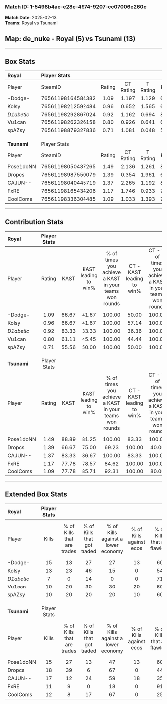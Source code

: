 ### Match ID: 1-5498b4ae-e28e-4974-9207-cc07006e260c  
**Match Date**: 2025-02-13  
**Teams**: Royal vs Tsunami  

## **Map**: de_nuke - Royal (5) vs Tsunami (13)  
---  

## Box Stats  

| **Royal**   | Player Stats      |        |           |          |       |      |       |         |        |      |     |
| :- | :- | :-: | :-: | :-: | :-: | :-: | :-: | :-: | :-: | :-: | :-: |
| Player      | SteamID           | Rating | CT Rating | T Rating | KAST  | ADR  | Kills | Assists | Deaths | K/D  | HS% |
| -Dodge-     | 76561198164584382 |  1.09  |   1.197   |  1.129   | 66.67 | 93.2 |  15   |    4    |   17   | 0.88 | 40  |
| Kolsy       | 76561198212592484 |  0.96  |   0.652   |  1.565   | 66.67 | 75.2 |  13   |    3    |   16   | 0.81 | 30  |
| _D1abetic_  | 76561198292867024 |  0.92  |   1.162   |  0.694   | 83.33 | 63.4 |   7   |    6    |   11   | 0.64 | 57  |
| Vu1can      | 76561198262326158 |  0.80  |   0.926   |  0.641   | 61.11 | 64.5 |  10   |    4    |   14   | 0.71 | 40  |
| spAZsy      | 76561198879327836 |  0.71  |   1.081   |  0.048   | 55.56 | 60.3 |  10   |    2    |   15   | 0.67 | 40  |
|             |                   |        |           |          |       |      |       |         |        |      |     |
|             |                   |        |           |          |       |      |       |         |        |      |     |
|             |                   |        |           |          |       |      |       |         |        |      |     |
| **Tsunami** | Player Stats      |        |           |          |       |      |       |         |        |      |     |
| Player      | SteamID           | Rating | CT Rating | T Rating | KAST  | ADR  | Kills | Assists | Deaths | K/D  | HS% |
| Pose1doNN   | 76561198050437265 |  1.49  |   2.136   |  1.261   | 88.89 | 78.5 |  15   |    3    |   7    | 2.14 | 60  |
| Dropcs      | 76561198987550079 |  1.39  |   0.354   |  1.961   | 66.67 | 92.2 |  18   |    2    |   11   | 1.64 | 44  |
| CAJUN--     | 76561198040445719 |  1.37  |   2.265   |  1.192   | 83.33 | 88.6 |  17   |    3    |   14   | 1.21 | 52  |
| FxRE        | 76561198165434206 |  1.17  |   1.746   |  0.933   | 77.78 | 84.0 |  11   |    8    |   10   | 1.10 | 54  |
| CooIComs    | 76561198336304485 |  1.09  |   1.033   |  1.393   | 77.78 | 78.8 |  12   |    4    |   13   | 0.92 | 58  |
---  

## Contribution Stats  

| **Royal**   | Player Stats |       |                      |                                                        |                           |                                                             |                          |                                                            |
| :- | :-: | :-: | :-: | :-: | :-: | :-: | :-: | :-: |
| Player      |    Rating    | KAST  | KAST leading to win% | % of times you achieve a KAST in your teams won rounds | CT - KAST leading to win% | CT - % of times you achieve a KAST in your teams won rounds | T - KAST leading to win% | T - % of times you achieve a KAST in your teams won rounds |
| -Dodge-     |     1.09     | 66.67 |        41.67         |                         100.00                         |           50.00           |                           100.00                            |          25.00           |                           100.00                           |
| Kolsy       |     0.96     | 66.67 |        41.67         |                         100.00                         |           57.14           |                           100.00                            |          20.00           |                           100.00                           |
| _D1abetic_  |     0.92     | 83.33 |        33.33         |                         100.00                         |           36.36           |                           100.00                            |          25.00           |                           100.00                           |
| Vu1can      |     0.80     | 61.11 |        45.45         |                         100.00                         |           44.44           |                           100.00                            |          50.00           |                           100.00                           |
| spAZsy      |     0.71     | 55.56 |        50.00         |                         100.00                         |           50.00           |                           100.00                            |          50.00           |                           100.00                           |
|             |              |       |                      |                                                        |                           |                                                             |                          |                                                            |
|             |              |       |                      |                                                        |                           |                                                             |                          |                                                            |
|             |              |       |                      |                                                        |                           |                                                             |                          |                                                            |
| **Tsunami** | Player Stats |       |                      |                                                        |                           |                                                             |                          |                                                            |
| Player      |    Rating    | KAST  | KAST leading to win% | % of times you achieve a KAST in your teams won rounds | CT - KAST leading to win% | CT - % of times you achieve a KAST in your teams won rounds | T - KAST leading to win% | T - % of times you achieve a KAST in your teams won rounds |
| Pose1doNN   |     1.49     | 88.89 |        81.25         |                         100.00                         |           83.33           |                           100.00                            |          80.00           |                           100.00                           |
| Dropcs      |     1.39     | 66.67 |        75.00         |                         69.23                          |          100.00           |                            40.00                            |          70.00           |                           87.50                            |
| CAJUN--     |     1.37     | 83.33 |        86.67         |                         100.00                         |           83.33           |                           100.00                            |          88.89           |                           100.00                           |
| FxRE        |     1.17     | 77.78 |        78.57         |                         84.62                          |          100.00           |                           100.00                            |          66.67           |                           75.00                            |
| CooIComs    |     1.09     | 77.78 |        85.71         |                         92.31                          |          100.00           |                            80.00                            |          80.00           |                           100.00                           |
---  

## Extended Box Stats  

| **Royal**   | Player Stats |                            |                            |                                    |                         |                              |                                 |        |                             |                                     |                          |                               |                            |
| :- | :-: | :-: | :-: | :-: | :-: | :-: | :-: | :-: | :-: | :-: | :-: | :-: | :-: |
| Player      |    Kills     | % of Kills that are trades | % of Kills that got traded | % of Kills against a lower economy | % of Kills against ecos | % of Kills that are flawless | % of Kills that are close duels | Deaths | % of Deaths that get traded | % of Deaths against a lower economy | % of Deaths against ecos | % of Deaths that are flawless | % of Deaths that are close |
| -Dodge-     |      15      |             13             |             27             |                 27                 |           13            |              60              |                7                |   17   |             18              |                 18                  |            6             |              41               |             6              |
| Kolsy       |      13      |             23             |             46             |                 15                 |            0            |              54              |                8                |   16   |              6              |                 19                  |            6             |              69               |             13             |
| _D1abetic_  |      7       |             0              |             14             |                 0                  |            0            |              71              |               14                |   11   |             27              |                 27                  |            9             |              45               |             18             |
| Vu1can      |      10      |             20             |             30             |                 30                 |           20            |              60              |                0                |   14   |              7              |                 14                  |            0             |              43               |             14             |
| spAZsy      |      10      |             20             |             20             |                 20                 |           10            |              60              |                0                |   15   |              7              |                 20                  |            7             |              53               |             0              |
|             |              |                            |                            |                                    |                         |                              |                                 |        |                             |                                     |                          |                               |                            |
|             |              |                            |                            |                                    |                         |                              |                                 |        |                             |                                     |                          |                               |                            |
|             |              |                            |                            |                                    |                         |                              |                                 |        |                             |                                     |                          |                               |                            |
| **Tsunami** | Player Stats |                            |                            |                                    |                         |                              |                                 |        |                             |                                     |                          |                               |                            |
| Player      |    Kills     | % of Kills that are trades | % of Kills that got traded | % of Kills against a lower economy | % of Kills against ecos | % of Kills that are flawless | % of Kills that are close duels | Deaths | % of Deaths that get traded | % of Deaths against a lower economy | % of Deaths against ecos | % of Deaths that are flawless | % of Deaths that are close |
| Pose1doNN   |      15      |             27             |             13             |                 47                 |           13            |              60              |                7                |   7    |             29              |                 29                  |            0             |              71               |             0              |
| Dropcs      |      18      |             39             |             6              |                 67                 |            0            |              44              |               17                |   11   |              9              |                 36                  |            0             |              73               |             9              |
| CAJUN--     |      17      |             12             |             24             |                 59                 |           18            |              35              |                6                |   14   |             43              |                 57                  |            0             |              71               |             7              |
| FxRE        |      11      |             9              |             0              |                 18                 |            0            |              91              |                9                |   10   |             10              |                 40                  |            0             |              30               |             0              |
| CooIComs    |      12      |             8              |             17             |                 67                 |            0            |              25              |                8                |   13   |             46              |                 46                  |            8             |              54               |             8              |
